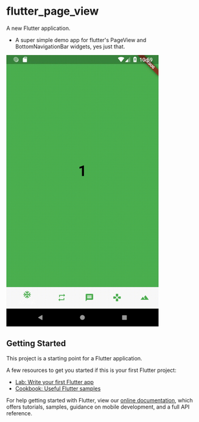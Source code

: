 # flutter_page_view

A new Flutter application.

- A super simple demo app for flutter's PageView and BottomNavigationBar widgets, yes just that.


<img src=https://github.com/mohamed0fadel/Flutter-PageView/blob/master/screenshot.gif width="400"/>

## Getting Started

This project is a starting point for a Flutter application.

A few resources to get you started if this is your first Flutter project:

- [Lab: Write your first Flutter app](https://flutter.io/docs/get-started/codelab)
- [Cookbook: Useful Flutter samples](https://flutter.io/docs/cookbook)

For help getting started with Flutter, view our 
[online documentation](https://flutter.io/docs), which offers tutorials, 
samples, guidance on mobile development, and a full API reference.
